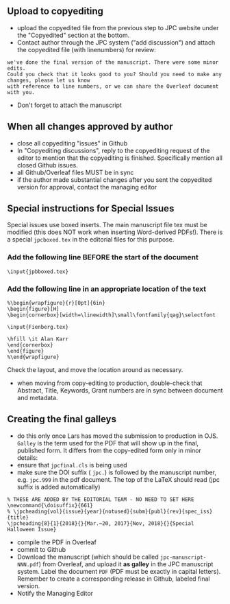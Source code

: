 ## Upload to copyediting
- upload the copyedited file from the previous step to JPC website under the "Copyedited" section at the bottom. 
- Contact author through the JPC system ("add discussion") and attach the copyedited file (with linenumbers) for review:
```
we've done the final version of the manuscript. There were some minor edits. 
Could you check that it looks good to you? Should you need to make any changes, please let us know 
with reference to line numbers, or we can share the Overleaf document with you.
```
- Don't forget to attach the manuscript

## When all changes approved by author
- close all copyediting "issues" in Github 
- In "Copyediting discussions", reply to the copyediting request of the editor to mention that the copyediting is finished. Specifically mention all closed Github issues.
- all Github/Overleaf files MUST be in sync
- if the author made substantial changes after you sent the copyedited version for approval, contact the managing editor

## Special instructions for Special Issues
Special issues use boxed inserts. The main manuscript file tex must be modified (this does NOT work when inserting Word-derived PDFs!). There is a special `jpcboxed.tex` in the editorial files for this purpose.

### Add the following line BEFORE the start of the document
```
\input{jpbboxed.tex}
```

### Add the following line in an appropriate location of the text

```
%\begin{wrapfigure}{r}[0pt]{6in}
\begin{figure}[H]
\begin{cornerbox}[width=\linewidth]\small\fontfamily{qag}\selectfont

\input{Fienberg.tex}

\hfill \it Alan Karr
\end{cornerbox}
\end{figure}
%\end{wrapfigure}
```
Check the layout, and move the location around as necessary. 

- when moving from copy-editing to production, double-check that Abstract, Title, Keywords, Grant numbers are in sync between document and metadata.

## Creating the final galleys
- do this only once Lars has moved the submission to production in OJS. 
`Galley` is the term used for the PDF that will show up in the final, published form. It differs from the copy-edited form only in minor details:
- ensure that `jpcfinal.cls` is being used
- make sure the DOI suffix ( `jpc.`) is followed by the manuscript number, e.g. `jpc.999` in the pdf document. The top of the LaTeX should read (jpc suffix is added automatically)
```
% THESE ARE ADDED BY THE EDITORIAL TEAM - NO NEED TO SET HERE
\newcommand{\doisuffix}{661}
% \jpcheading{vol}{issue}{year}{notused}{subm}{publ}{rev}{spec_iss}{title}
\jpcheading{8}{1}{2018}{}{Mar.~20, 2017}{Nov, 2018}{}{Special Halloween Issue}
```
- compile the PDF in Overleaf
- commit to Github
- Download the manuscript (which should be called `jpc-manuscript-NNN.pdf`) from Overleaf, and upload it **as galley** in the JPC manuscript system. Label the document `PDF` (PDF must be exactly in capital letters). Remember to create a corresponding release in Github, labeled final version.
- Notify the Managing Editor
